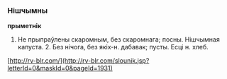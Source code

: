 ### Нішчымны
**прыметнік**

1. Не прыпраўлены скаромным, без скаромнага; посны. Нішчымная капуста. 2. Без нічога, без якіх-н. дабавак; пусты. Есці н. хлеб.

<a rel="author">[http://rv-blr.com/](http://rv-blr.com/slounik.jsp?letterId=0&maskId=0&pageId=1931)</a>
